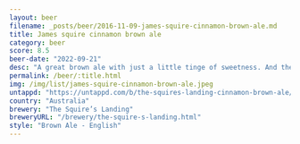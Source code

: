 ```yaml
---
layout: beer
filename: _posts/beer/2016-11-09-james-squire-cinnamon-brown-ale.md
title: James squire cinnamon brown ale
category: beer
score: 8.5
beer-date: "2022-09-21"
desc: "A great brown ale with just a little tinge of sweetness. And then at the back of the throat there’s that little bit of cinnamon that finishes it off perfectly"
permalink: /beer/:title.html
img: /img/list/james-squire-cinnamon-brown-ale.jpeg
untappd: "https://untappd.com/b/the-squires-landing-cinnamon-brown-ale/4965509"
country: "Australia"
brewery: "The Squire’s Landing"
breweryURL: "/brewery/the-squire-s-landing.html"
style: "Brown Ale - English"
---
```

